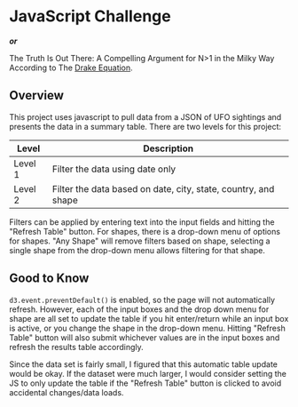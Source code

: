 # JavaScript Challenge
_**or**_

The Truth Is Out There: A Compelling Argument for N>1 in the Milky Way According to The [Drake Equation](https://en.wikipedia.org/wiki/Drake_equation).

## Overview

This project uses javascript to pull data from a JSON of UFO sightings and presents the data in a summary table.  There are two levels for this project:

|Level|Description|
|---|---|
|Level 1|Filter the data using date only|
|Level 2|Filter the data based on date, city, state, country, and shape|

Filters can be applied by entering text into the input fields and hitting the "Refresh Table" button.  For shapes, there is a drop-down menu of options for shapes.  "Any Shape" will remove filters based on shape, selecting a single shape from the drop-down menu allows filtering for that shape.

## Good to Know
```d3.event.preventDefault()``` is enabled, so the page will not automatically refresh.  However, each of the input boxes and the drop down menu for shape are all set to update the table if you hit enter/return while an input box is active, or you change the shape in the drop-down menu.  Hitting "Refresh Table" button will also submit whichever values are in the input boxes and refresh the results table accordingly.

Since the data set is fairly small, I figured that this automatic table update would be okay.  If the dataset were much larger, I would consider setting the JS to only update the table if the "Refresh Table" button is clicked to avoid accidental changes/data loads.